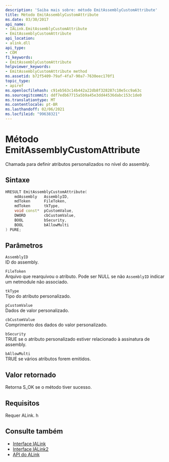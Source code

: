 ```yaml
---
description: 'Saiba mais sobre: método EmitAssemblyCustomAttribute'
title: Método EmitAssemblyCustomAttribute
ms.date: 03/30/2017
api_name:
- IALink.EmitAssemblyCustomAttribute
- EmitAssemblyCustomAttribute
api_location:
- alink.dll
api_type:
- COM
f1_keywords:
- EmitAssemblyCustomAttribute
helpviewer_keywords:
- EmitAssemblyCustomAttribute method
ms.assetid: b72f5409-79af-4fa7-90a7-7630eec170f1
topic_type:
- apiref
ms.openlocfilehash: c91eb563c14b442a22db8f328287c10e5cc9a63c
ms.sourcegitcommit: ddf7edb67715a5b9a45e3dd44536dabc153c1de0
ms.translationtype: MT
ms.contentlocale: pt-BR
ms.lasthandoff: 02/06/2021
ms.locfileid: "99638321"
---
```

# <a name="emitassemblycustomattribute-method"></a>Método EmitAssemblyCustomAttribute

Chamada para definir atributos personalizados no nível do assembly.  
  
## <a name="syntax"></a>Sintaxe  
  
```cpp  
HRESULT EmitAssemblyCustomAttribute(  
    mdAssembly   AssemblyID,  
    mdToken      FileToken,  
    mdToken      tkType,  
    void const*  pCustomValue,  
    DWORD        cbCustomValue,  
    BOOL         bSecurity,  
    BOOL         bAllowMulti  
) PURE;  
```  
  
## <a name="parameters"></a>Parâmetros  

 `AssemblyID`  
 ID do assembly.  
  
 `FileToken`  
 Arquivo que rearquivou o atributo. Pode ser NULL se não `AssemblyID` indicar um netmodule não associado.  
  
 `tkType`  
 Tipo do atributo personalizado.  
  
 `pCustomValue`  
 Dados de valor personalizado.  
  
 `cbCustomValue`  
 Comprimento dos dados do valor personalizado.  
  
 `bSecurity`  
 TRUE se o atributo personalizado estiver relacionado à assinatura de assembly.  
  
 `bAllowMulti`  
 TRUE se vários atributos forem emitidos.  
  
## <a name="return-value"></a>Valor retornado  

 Retorna S_OK se o método tiver sucesso.  
  
## <a name="requirements"></a>Requisitos  

 Requer ALink. h  
  
## <a name="see-also"></a>Consulte também

- [Interface IALink](ialink-interface.md)
- [Interface IALink2](ialink2-interface.md)
- [API do ALink](index.md)
